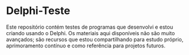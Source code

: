 # Delphi-Teste
Este repositório contém testes de programas que desenvolvi e estou criando usando o Delphi. Os materiais aqui disponíveis não são muito avançados; são recursos que estou compartilhando para estudo próprio, aprimoramento contínuo e como referência para projetos futuros.
